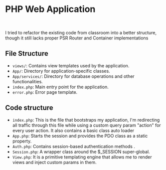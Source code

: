 <h1>PHP Web Application</h1> <br>

<p>I tried to refactor the existing code from classroom into a better structure, though it still lacks proper
PSR Router and Container implementations </p>


<h2 id="file-structure">File Structure</h2>

<ul>
    <li><code>views/</code>: Contains view templates used by the application.</li>
    <li><code>App/</code>: Directory for application-specific classes.</li>
    <li><code>App/services/</code>: Directory for database operations and other functionalities.</li>
    <li><code>index.php</code>: Main entry point for the application.</li>
    <li><code>error.php</code>: Error page template.</li>
</ul>


<h2 id="file-structure">Code structure</h2>

<ul>
    <li><code>index.php</code>: This is the file that bootstraps my application, I'm redirecting all traffic through this file while using a custom query param "action" for every user action.
                                It also contains a basic class auto loader</li>
    <li><code>App.php</code>: Starts the session and provides the PDO class as a static property.</li>
    <li><code>Auth.php</code>: Contains session-based authentication methods .</li>
    <li><code>Session.php</code>: A wrapper class around the $_SESSION super-global.</li>
    <li><code>View.php</code>: It is a primitive templating engine that allows me to render views and inject custom params in them.</li>
</ul>
